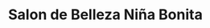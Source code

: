 ---
title: "Salon de Belleza Niña Bonita"
url: /santa-cruz-de-la-sierra/salon-de-belleza-nina-bonita/
shop: Friseur
---